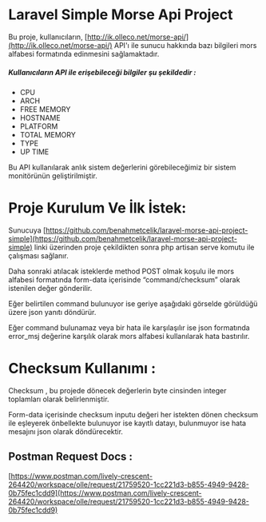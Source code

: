 # Laravel Simple Morse Api Project

Bu proje, kullanıcıların, [http://ik.olleco.net/morse-api/](http://ik.olleco.net/morse-api/) API'ı ile sunucu hakkında bazı bilgileri mors alfabesi formatında edinmesini sağlamaktadır. 


##### Kullanıcıların API ile erişebileceği bilgiler şu şekildedir :
- CPU 
- ARCH 
- FREE MEMORY
- HOSTNAME 
- PLATFORM 
- TOTAL MEMORY 
- TYPE
- UP TIME








Bu API kullanılarak anlık sistem değerlerini görebileceğimiz bir sistem monitörünün
geliştirilmiştir.

# Proje Kurulum Ve İlk İstek: 
Sunucuya [https://github.com/benahmetcelik/laravel-morse-api-project-simple](https://github.com/benahmetcelik/laravel-morse-api-project-simple) linki üzerinden proje çekildikten sonra php artisan serve komutu ile çalışması sağlanır.

Daha sonraki atılacak isteklerde method POST olmak koşulu ile mors alfabesi formatında form-data içerisinde “command/checksum” olarak istenilen değer gönderilir.

Eğer belirtilen command bulunuyor ise geriye aşağıdaki görselde görüldüğü üzere json yanıtı döndürür.

Eğer command bulunamaz veya bir hata ile karşılaşılır ise json formatında error_msj değerine karşılık olarak mors alfabesi kullanılarak hata bastırılır.

# Checksum Kullanımı  : 

Checksum , bu projede dönecek değerlerin byte cinsinden integer toplamları olarak belirlenmiştir.

Form-data içerisinde checksum inputu değeri her istekten dönen checksum ile eşleyerek önbellekte bulunuyor ise kayıtlı datayı, bulunmuyor ise hata mesajını json olarak döndürecektir.

## Postman Request Docs : 
[https://www.postman.com/lively-crescent-264420/workspace/olle/request/21759520-1cc221d3-b855-4949-9428-0b75fec1cdd9](https://www.postman.com/lively-crescent-264420/workspace/olle/request/21759520-1cc221d3-b855-4949-9428-0b75fec1cdd9)

